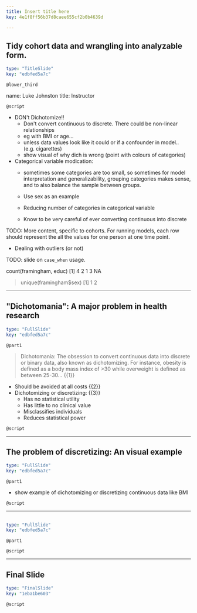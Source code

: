 ```yaml
---
title: Insert title here
key: 4e1f8ff56b37d8caee655cf2b0b4639d

---
```

## Tidy cohort data and wrangling into analyzable form.

```yaml
type: "TitleSlide"
key: "edbfed5a7c"
```

`@lower_third`

name: Luke Johnston
title: Instructor


`@script`

- DON't Dichotomize!!
    - Don't convert continuous to discrete. There could be non-linear relationships
    - eg with BMI or age...
    - unless data values look like it could or if a confounder in model.. (e.g. cigarettes)
    - show visual of why dich is wrong (point with colours of categories)
- Categorical variable modication:
    - sometimes some categories are too small, so sometimes for model
    interpretation and generalizability, grouping categories makes sense,
    and to also balance the sample between groups.
    - Use sex as an example

    - Reducing number of categories in categorical variable
    - Know to be very careful of ever converting continuous into discrete

TODO: More content, specific to cohorts.
For running models, each row should represent the all the values for one person
at one time point.
- Dealing with outliers (or not)

TODO: slide on `case_when` usage.

count(framingham, educ)
[1]  4  2  1  3 NA
> unique(framingham$sex)
[1] 1 2

---
## "Dichotomania": A major problem in health research

```yaml
type: "FullSlide"
key: "edbfed5a7c"
```

`@part1`


> Dichotomania: The obsession to convert continuous data into discrete or binary data, also known as dichotomizing. For instance, obesity is defined as a body mass index of >30 while overweight is defined as between 25-30... {{1}}

- Should be avoided at all costs {{2}}
- Dichotomizing or discretizing: {{3}}
    - Has no statistical utility
    - Has little to no clinical value
    - Misclassifies individuals
    - Reduces statistical power

`@script`

---
## The problem of discretizing: An visual example

```yaml
type: "FullSlide"
key: "edbfed5a7c"
```

`@part1`

- show example of dichotomizing or discretizing continuous data like BMI

`@script`

---
## 

```yaml
type: "FullSlide"
key: "edbfed5a7c"
```

`@part1`

`@script`

---
## Final Slide

```yaml
type: "FinalSlide"
key: "1eba1be603"
```

`@script`


